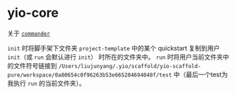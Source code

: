 # yio-core

关于 [`commander`](https://github.com/liujunyang/yio-core/issues/1)

`init` 时将脚手架下文件夹 `project-template` 中的某个 quickstart 复制到用户 `init`（或 `run` 会默认进行 `init`） 时所在的文件夹中。
`run` 时将用户当前文件夹中的文件符号链接到 `/Users/liujunyang/.yio/scaffold/yio-scaffold-pure/workspace/0a80654c0f96263b53e665204694048f/test` 中（最后一个test为我执行 `run` 的当前文件夹）。